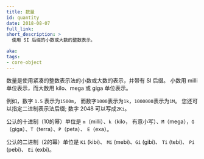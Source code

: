 ```yaml
---
title: 数量
id: quantity
date: 2018-08-07
full_link:
short_description: >
  使用 SI 后缀的小数或大数的整数表示。

aka: 
tags:
- core-object
---
```

<!--
---
title: Quantity
id: quantity
date: 2018-08-07
full_link:
short_description: >
  A whole-number representation of small or large numbers using SI suffixes.

aka: 
tags:
- core-object
---
-->

<!--more-->

数量是使用紧凑的整数表示法的小数或大数的表示，并带有 SI 后缀。
小数用 milli 单位表示，而大数用 kilo、mega 或 giga 单位表示。

例如，数字 `1.5` 表示为`1500m`，
而数字`1000`表示为`1k`，`1000000`表示为`1M`。 
您还可以指定二进制表示法后缀; 数字 2048 可以写成`2Ki`。

公认的十进制（10的幂）单位是 `m`（milli）、`k`（kilo，
有意小写）、`M`（mega），`G`（giga）、`T`（terra）、`P`（peta）、
`E`（exa）。

公认的二进制（2的幂）单位是 `Ki` (kibi)、 `Mi` (mebi)、`Gi` (gibi)、
`Ti` (tebi)、 `Pi` (pebi)、 `Ei` (exbi)。

<!--
Quantities are representations of small or large numbers using a compact,
whole-number notation with SI suffixes.  Fractional numbers are represented
using milli units, while large numbers can be represented using kilo,
mega, or giga units.

For instance, the number `1.5` is represented as `1500m`, while the number `1000`
can be represented as `1k`, and `1000000` as `1M`. You can also specify
binary-notation suffixes; the number 2048 can be written as `2Ki`.

The accepted decimal (power-of-10) units are `m` (milli), `k` (kilo,
intentionally lowercase), `M` (mega), `G` (giga), `T` (terra), `P` (peta),
`E` (exa).

The accepted binary (power-of-2) units are `Ki` (kibi), `Mi` (mebi), `Gi` (gibi),
`Ti` (tebi), `Pi` (pebi), `Ei` (exbi).
-->